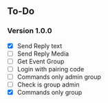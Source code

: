 ## To-Do

### Version 1.0.0
- [x] Send Reply text
- [ ] Send Reply Media
- [ ] Get Event Group
- [ ] Login with pairing code
- [ ] Commands only admin group
- [ ] Check is group admin
- [x] Commands only group